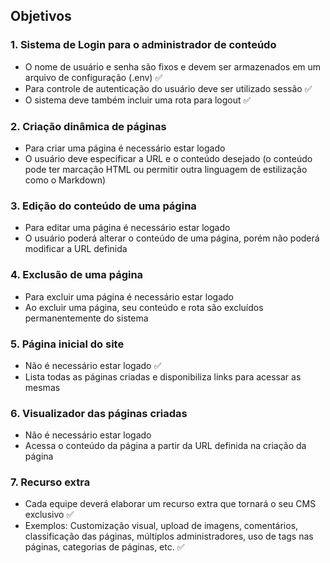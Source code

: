 ## Objetivos

### 1. Sistema de Login para o administrador de conteúdo

- O nome de usuário e senha são fixos e devem ser armazenados em um arquivo
  de configuração (.env) ✅
- Para controle de autenticação do usuário deve ser utilizado sessão ✅
- O sistema deve também incluir uma rota para logout ✅

### 2. Criação dinâmica de páginas

- Para criar uma página é necessário estar logado
- O usuário deve especificar a URL e o conteúdo desejado (o conteúdo pode ter
  marcação HTML ou permitir outra linguagem de estilização como o Markdown)

### 3. Edição do conteúdo de uma página

- Para editar uma página é necessário estar logado
- O usuário poderá alterar o conteúdo de uma página, porém não poderá modificar
  a URL definida

### 4. Exclusão de uma página

- Para excluir uma página é necessário estar logado
- Ao excluir uma página, seu conteúdo e rota são excluídos permanentemente do
  sistema

### 5. Página inicial do site

- Não é necessário estar logado ✅
- Lista todas as páginas criadas e disponibiliza links para acessar as mesmas

### 6. Visualizador das páginas criadas

- Não é necessário estar logado
- Acessa o conteúdo da página a partir da URL definida na criação da página

### 7. Recurso extra

- Cada equipe deverá elaborar um recurso extra que tornará o seu CMS exclusivo ✅
- Exemplos: Customização visual, upload de imagens, comentários, classificação
  das páginas, múltiplos administradores, uso de tags nas páginas, categorias de
  páginas, etc. ✅
